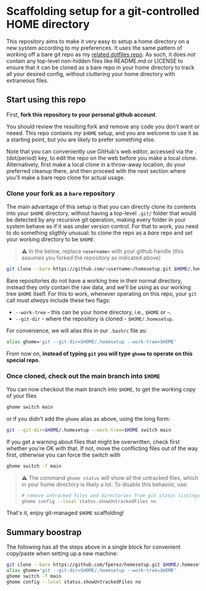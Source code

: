 # Scaffolding setup for a git-controlled HOME directory

This repository aims to make it very easy to setup a home directory on a new system according to my preferences.  It uses the same pattern of working off a bare git repo as my [related dotfiles repo](https://github.com/fperez/dotfiles). As such, it does _not_ contain any top-level non-hidden files like README.md or LICENSE to ensure that it can be cloned as a bare repo in your home directory to track all your desired config, without cluttering your home directory with extraneous files.

## Start using this repo

First, **fork this repository to your personal github account**.

You should review the resulting fork and remove any code you don't want or neeed. This repo contains _my_ `$HOME` setup, and you are welcome to use it as a starting point, but you are likely to prefer something else.

Note that you can conveniently use GitHub's web editor, accessed via the `.` (dot/period) key, to edit the repo on the web before you make a local clone.  Alternatively, first make a local clone in a throw-away location, do your preferred cleanup there, and then proceed with the next section where you'll make a bare repo clone for actual usage.

### Clone your fork as a `bare` repository

The main advantage of this setup is that you can directly clone its contents into your `$HOME` directory, without having a top-level `.git/` folder that would be detected by any recursive git operation, making every folder in your system behave as if it was under version control. For that to work, you need to do something sligthly unusual: to clone the repo as a _bare_ repo and set your working directory to be `$HOME`:

> :warning: In the below, replace **`<username>`** with your github handle (this assumes you forked the repository as indicated above)

```bash
git clone --bare https://github.com/<username>/homesetup.git $HOME/.homesetup
````

Bare repositories do not have a working tree in their normal directory, instead they only contain the raw data, and we'll be using as our working tree `$HOME` itself. For this to work, whenever operating on this repo, your `git` call must _always_ include these two flags:

- `--work-tree` - this can be your home directory, i.e., `$HOME` or `~`.
- `--git-dir` - where the repository is cloned - `$HOME/.homesetup`.

For convenience, we will alias this in our `.bashrc`  file as:

```bash
alias ghome='git --git-dir=$HOME/.homesetup --work-tree=$HOME'
```

From now on, **instead of typing `git` you will type `ghome` to operate on this special repo**.

### Once cloned, check out the main branch into `$HOME`

You can now checkout the main branch into `$HOME`, to get the working copy of your files 

```bash
ghome switch main
```

or if you didn't add the `ghome` alias as above, using the long form:

```bash
git --git-dir=$HOME/.homesetup --work-tree=$HOME switch main
```

If you get a warning about files that might be overwritten, check first whether you're OK with that. If not, move the conflicting files out of the way first, otherwise you can force the switch with

```bash
ghome switch -f main
```

> :warning: The command `ghome status` will show all the untracked files, which in your home directory is likely a lot. To disable this behavior, use:
>
> ```bash 
> # remove untracked files and directories from git status listings
> ghome config --local status.showUntrackedFiles no 
> ```

That's it, enjoy git-managed `$HOME` scaffolding!

## Summary boostrap

The following has all the steps above in a single block for convenient copy/paste when setting up a new machine:

```bash
git clone --bare https://github.com/fperez/homesetup.git $HOME/.homesetup
alias ghome='git --git-dir=$HOME/.homesetup --work-tree=$HOME'
ghome switch -f main
ghome config --local status.showUntrackedFiles no
```
